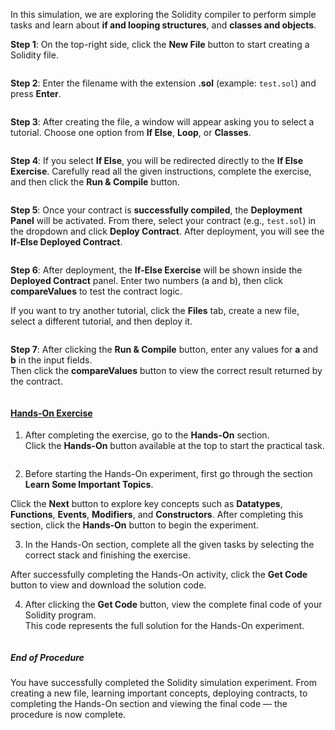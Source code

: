 
In this simulation, we are exploring the Solidity compiler to perform simple tasks and learn about 
**if and looping structures**, and **classes and objects**.

**Step 1**: On the top-right side, click the **New File** button to start creating a Solidity file.  
<div><img src="images/step1new.png" alt=""></div>

**Step 2**: Enter the filename with the extension **.sol** (example: `test.sol`) and press **Enter**.  
<div><img src="images/step2entername.png" alt=""></div>

**Step 3**: After creating the file, a window will appear asking you to select a tutorial. Choose one option from **If Else**, **Loop**, or **Classes**.  
<div><img src="images/step3select.png" alt=""></div>

**Step 4**: If you select **If Else**, you will be redirected directly to the **If Else Exercise**. Carefully read all the given instructions, complete the exercise, and then click the **Run & Compile** button.  
<div><img src="images/step4deploy.png" alt=""></div>

**Step 5**: Once your contract is **successfully compiled**, the **Deployment Panel** will be activated. From there, select your contract (e.g., `test.sol`) in the dropdown and click **Deploy Contract**. After deployment, you will see the **If-Else Deployed Contract**.  
<div><img src="images/step5deploycontract.png" alt=""></div>

**Step 6**: After deployment, the **If-Else Exercise** will be shown inside the **Deployed Contract** panel. Enter two numbers (a and b), then click **compareValues** to test the contract logic.  

If you want to try another tutorial, click the **Files** tab, create a new file, select a different tutorial, and then deploy it.  
<div><img src="images/step6compare.png" alt=""></div>

**Step 7**: After clicking the **Run & Compile** button, enter any values for **a** and **b** in the input fields.  
Then click the **compareValues** button to view the correct result returned by the contract.  
<div><img src="images/step8result.png" alt=""></div>



<u><h4>Hands-On Exercise</h4></u>

1. After completing the exercise, go to the <b>Hands-On</b> section.  
Click the <b>Hands-On</b> button available at the top to start the practical task.  
<div><img src="images/step9handson.png" alt=""></div>

2. Before starting the Hands-On experiment, first go through the section <b>Learn Some Important Topics</b>.
<div><img src="images/step10handsontest.png" alt=""></div>  
Click the <b>Next</b> button to explore key concepts such as <b>Datatypes</b>, <b>Functions</b>, <b>Events</b>, <b>Modifiers</b>, and <b>Constructors</b>.  
After completing this section, click the <b>Hands-On</b> button to begin the experiment.  
<div><img src="images/step10.1.png" alt=""></div>

3. In the Hands-On section, complete all the given tasks by selecting the correct stack and finishing the exercise.  
<div><img src="images/step11handsonselect.png" alt=""></div>
After successfully completing the Hands-On activity, click the <b>Get Code</b> button to view and download the solution code.  
<div><img src="images/step12handsonfinal.png" alt=""></div>

4. After clicking the <b>Get Code</b> button, view the complete final code of your Solidity program.  
This code represents the full solution for the Hands-On experiment.  
<div><img src="images/step13final.png" alt=""></div>


<h5>End of Procedure</h5>
<p>You have successfully completed the Solidity simulation experiment.  
From creating a new file, learning important concepts, deploying contracts, to completing the Hands-On section and viewing the final code — the procedure is now complete.</p>
